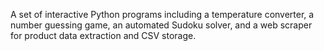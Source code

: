 A set of interactive Python programs including a temperature converter, a number guessing game, an automated Sudoku solver, and a web scraper for product data extraction and CSV storage.